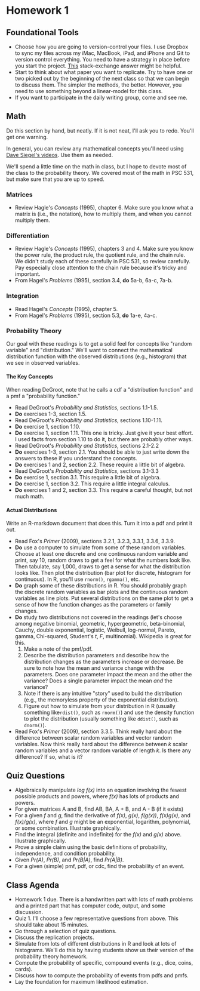 # Homework 1


## Foundational Tools

* Choose how you are going to version-control your files. I use Dropbox to sync my files across my iMac, MacBook, iPad, and iPhone and Git to version control everything. You need to have a strategy in place before you start the project. [This](http://academia.stackexchange.com/questions/5277/why-use-version-control-systems-for-writing-a-paper) stack-exchange answer might be helpful.
* Start to think about what paper you want to replicate. Try to have one or two picked out by the beginning of the next class so that we can begin to discuss them. The simpler the methods, the better. However, you need to use something beyond a linear-model for this class.
* If you want to participate in the daily writing group, come and see me.

## Math

Do this section by hand, but neatly. If it is not neat, I'll ask you to redo. You'll get one warning.

In general, you can review any mathematical concepts  you'll need using [Dave Siegel's videos](http://people.duke.edu/~das76/Mathematics%20for%20Political%20and%20Social%20Research%20Syllabus_Siegel.pdf). Use them as needed.

We'll spend a little time on the math in class, but I hope to devote most of the class to the probability theory. We covered most of the math in PSC 531, but make sure that you are up to speed.

### Matrices

* Review Hagle's *Concepts* (1995), chapter 6. Make sure you know what a matrix is (i.e., the notation), how to multiply them, and when you cannot multiply them.

### Differentiation

* Review Hagle's *Concepts* (1995), chapters 3 and 4. Make sure you know the power rule, the product rule, the quotient rule, and the chain rule. We didn't study each of these carefully in PSC 531, so review carefully. Pay especially close attention to the chain rule because it's tricky and important.
* From Hagel's *Problems* (1995), section 3.4, **do** 5a-b, 6a-c, 7a-b. 

### Integration

* Read Hagel's *Concepts* (1995), chapter 5.
* From Hagel's *Problems* (1995), section 5.3, **do** 1a-e, 4a-c.

### Probability Theory

Our goal with these readings is to get a solid feel for concepts like "random variable" and "distribution." We'll want to connect the mathematical distribution function with the observed distributions (e.g., histogram) that we see in observed variables.

#### The Key Concepts

When reading DeGroot, note that he calls a cdf a "distribution function" and a pmf a "probability function." 

* Read DeGroot's *Probability and Statistics*, sections 1.1-1.5.
* **Do** exercises 1-3, section 1.5.
* Read DeGroot's *Probability and Statistics*, sections 1.10-1.11.
* **Do** exercise 1, section 1.10.
* **Do** exercise 1, section 1.11. This one is tricky. Just give it your best effort. I used facts from section 1.10 to do it, but there are probably other ways.
* Read DeGroot's *Probability and Statistics*, sections 2.1-2.2
* **Do** exercises 1-3, section 2.1. You should be able to just write down the answers to these if you understand the concepts.
* **Do** exercises 1 and 2, section 2.2. These require a little bit of algebra.
* Read DeGroot's *Probability and Statistics*, sections 3.1-3.3
* **Do** exercise 1, section 3.1. This require a little bit of algebra.
* **Do** exercise 1, section 3.2. This require a little integral calculus.
* **Do** exercises 1 and 2, section 3.3. This require a careful thought, but not much math.

#### Actual Distributions

Write an R-markdown document that does this. Turn it into a pdf and print it out.

* Read Fox's *Primer* (2009), sections 3.2.1, 3.2.3, 3.3.1, 3.3.6, 3.3.9.
* **Do** use a computer to simulate from some of these random variables. Choose at least one discrete and one continuous random variable and print, say 10, random draws to get a feel for what the numbers look like. Then tabulate, say 1,000, draws to get a sense for what the distribution looks like. Then plot the distribution (bar plot for discrete, histogram for continuous). In R, you'll use `rnorm()`, `rgamma()`, etc.
* **Do** graph some of these distributions in R. You should probably graph the discrete random variables as bar plots and the continuous random variables as line plots. Put several distributions on the same plot to get a sense of how the function changes as the parameters or family changes.
* **Do** study two distributions not covered in the readings (let's choose among negative binomial, geometric, hypergeometric, beta-binomial, Cauchy, double exponential, logistic, Weibull, log-normal, Pareto, gamma, Chi-squared, Student's *t*, *F*, multinomial). Wikipedia is great for this. 
	1. Make a note of the pmf/pdf.
	2. Describe the distribution parameters and describe how the distribution changes as the parameters increase or decrease. Be sure to note how the mean and variance change with the parameters. Does one parameter impact the mean and the other the variance? Does a single parameter impact the mean *and* the variance?
	3. Note if there is any intuitive "story" used to build the distribution (e.g., the memoryless property of the exponential distribution).
	4. Figure out how to simulate from your distribution in R (usually something like`rdist()`, such as `rnorm()`) and use the density function to plot the distribution (usually something like `ddist()`, such as `dnorm()`).
* Read Fox's *Primer* (2009), section 3.3.5. Think really hard about the difference between scalar random variables and vector random variables. Now think really hard about the difference between *k* scalar random variables and a vector random variable of length *k*. Is there any difference? If so, what is it?

## Quiz Questions

* Algebraically manipulate *log f(x)* into an equation involving the fewest possible products and powers, where *f(x)* has lots of products and powers.
* For given matrices A and B, find AB, BA, A + B, and A - B (if it exists)
* For a given *f* and *g*, find the derivative of *f(x)*, *g(x)*, *f(g(x))*, *f(x)g(x)*, and *f(x)/g(x)*, where *f* and *g* might be an exponential, logarithm, polynomial, or some combination. Illustrate graphically.
* Find the integral (definite and indefinite) for the *f(x)* and *g(x)* above. Illustrate graphically.
* Prove a simple claim using the basic definitions of probability, independence, and condition probability.
* Given *Pr(A)*, *Pr(B)*, and *Pr(B|A)*, find *Pr(A|B)*.
* For a given (simple) pmf, pdf, or cdc, find the probability of an event.

## Class Agenda

* Homework 1 due. There is a handwritten part with lots of math problems and a printed part that has computer code, output, and some discussion.
* Quiz 1. I'll choose a few representative questions from above. This should take about 15 minutes.
* Go through a selection of quiz questions.
* Discuss the replication projects.
* Simulate from lots of different distributions in R and look at lots of histograms. We'll do this by having students show us their version of the probability theory homework.
* Compute the probability of specific, compound events (e.g., dice, coins, cards).
* Discuss how to compute the probability of events from pdfs and pmfs.
* Lay the foundation for maximum likelihood estimation.